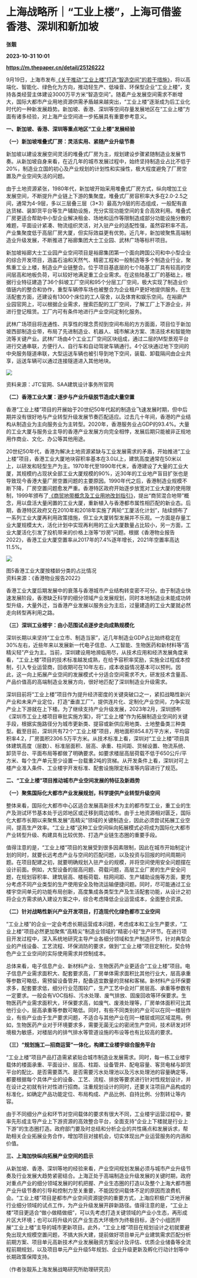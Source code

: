 # 上海战略所｜“工业上楼”，上海可借鉴香港、深圳和新加坡
**张靓**

**2023-10-31 10:01**

**https://m.thepaper.cn/detail/25126222**

9月19日，上海市发布[《关于推动“工业上楼”打造“智造空间”的若干措施》](https://www.shanghai.gov.cn/nw12344/20231018/9ced16d09bcb4e7fa236eff2ad3e1aec.html)，将以高端化、智能化、绿色化为方向，推动轻生产、低噪音、环保型企业“工业上楼”，支持各类经营主体建设3000万平方米“智造空间”。随着产业发展空间需求不断增大，国际大都市产业用地资源供需矛盾越来越突出，“工业上楼”逐渐成为后工业化时代的一种新发展趋势。新加坡、香港、深圳等空间存量发展地区在“工业上楼”方面有诸多经验，对上海产业空间进一步拓展具有重要参考意义。

**一、新加坡、香港、深圳等重点地区“工业上楼”发展经验**

**（一）新加坡堆叠式厂房：灵活实用、紧随产业升级节奏**

新加坡以建设发展空间灵活的堆叠式厂房为主，规划建设步骤紧随制造业发展节奏。从新加坡自身来看，在近几年的城市发展过程中，始终坚持制造业占比不低于20%，制造业立国的初心及产业规划的计划性和实操性，极大程度避免了厂房空置及产业空间失活的问题。

由于土地资源紧张，1980年代，新加坡开始采用堆叠式厂房方式，纵向增加工业发展空间，不断提升产业链上下游的集聚度。堆叠式厂房容积率大多在2.0-2.5之间，通常为4-9层，多以三层叠三层（3\*3）最高为9层的形态组成，一般配有直达货梯、装卸货平台等生产辅助设施，充分实现功能空间的复合高效利用。堆叠式厂房更适合帮助中小型企业解决租金、场地和运作等限制造成部分功能设施分散的难题，平面设计紧凑、物流组织灵活，对入驻产业的适配性强，虽然容积率不高，产业集聚度低于高层厂房大厦，但实际效益更有优势。近几年，新加坡聚焦高端制造业升级发展，不断推进了裕廊集团大士工业园、武林广场等标杆项目。

新加坡裕廊大士工业园产业空间项目是裕廊集团第一个面向跨国公司和中小型企业的综合开发项目，涵盖石油和天然气、精密工程和一般制造等多个制造业行业，聚焦重工业上楼，制造业产业链整合。位于项目基底层的七个陆基工厂具有较高的空间层高和地板负荷，可以较好地满足重工企业需求。在这些陆基工厂的基础上，根据行业特征建造了36个斜坡工厂空间和95个分层工厂空间，极大实现了制造业价值链内的整合和协作，重型车辆停车场也被整合为企业租户更好地提供服务。在生活配套方面，还建设有1300个床位的工人宿舍，以及体育和娱乐空间。在裕廊产业园官网上，可以根据企业需求，搜索匹配的工厂空间，了解工厂上下游企业，并进行登记租赁。工厂内可有条件地进行产业空间定制化服务。

武林广场项目将连通性、共享性的理念贯彻到空间布局的方方面面，项目位于新加坡西部制造业带，布局了先进制造业、机器人、城市解决方案、清洁技术和智能物流等关键产业。武林广场由4个工业工厂空间区块组成，通过二层的M型景观平台进行交通串联，方便行人、自行车和自动驾驶车辆通行。4个区块通过地下空间的中央服务隧道串联，大型运送车辆也被引导到地下空间，装载、卸载隔间由企业共享，运送车辆可以通过连接隧道进入其他地块。

![](https://imagecloud.thepaper.cn/thepaper/image/276/366/980.png)

资料来源：JTC官网、SAA建筑设计事务所官网

**（二）香港工业大厦：逐步与产业升级脱节造成大量空置**

香港“工业上楼”项目的开展始于20世纪50年代起的制造业飞速发展时期，但中后期并没有很好地与产业转型升级发展节奏匹配适应。过去几十年间，香港的产业结构从制造业为主向服务业为主转型。2020年，香港服务业占GDP的93.4%。大量的工业大厦与服务业主导的香港产业发展方向完全相悖，发展后期只能被非正规地用作商业、文化、办公等其他用途。

20世纪50年代，香港为解决土地资源紧缺与工业发展需求的矛盾，开始推进“工业上楼”项目，香港工业大厦地块容积率基本在3.0以上，建筑高度通常在50米以上，以研发和轻型生产为主。1970年代至1990年代末，香港建设了大量的工业大厦，其规模约占现状全部工业大厦规模的90%，近30年的工业地产盲目扩张也是导致现今香港大量厂房空置问题的主要原因。1990年代之后，香港制造业规模不断下降，厂房空置问题愈发严重。香港特区政府开始逐步放宽对工业大厦的使用限制，1999年颁布了[《商贸地带概念及工业用地改划指引》](https://www.pland.gov.hk/pland_en/p_study/comp_s/industrial_land/index_c.htm)，提出“商贸混合地带”概念，用以盘活大量闲置的工业大厦，重新植入与香港都市属性相匹配的新业态。后期，香港特区政府又在2010年和2018年实施了两轮“工厦活化计划”，陆续颁布了一系列工业大厦再利用政策措施，但工业大厦转型发展并不乐观。一方面是存量工业大厦规模太大，活化计划中实现再利用的工业大厦数量占比较小，另一方面，工业大厦活化引发了投机带来的价格上涨等“炒房”问题。根据《香港物业报告2022》，香港工业大厦空置率从2017年的7.4%逐年增长，2021年空置率高达11.5%。

![](https://imagecloud.thepaper.cn/thepaper/image/276/366/981.png)

图5香港工业大厦按楼龄分类的占比情况  
资料来源：《香港物业报告2022》

香港工业大厦后期发展中的衰落与香港城市产业结构转变密不可分。由于制造业快速发展阶段，香港缺乏科学的细分领域产业发展规划，同时本地制造业未能成功转型升级，大量外迁，当香港产业发展以服务业为主后，过量建造的工业大厦就必然走向转型再利用之路。

**（三）深圳工业楼宇：由小范围试点逐步走向成熟规模化**

深圳长期以来坚持“工业立市、制造当家”，近几年制造业GDP占比始终稳定在30%左右，近些年来以发展新一代电子信息、人工智能、生物医药和新材料等“高精尖轻”产业为主。当前，深圳建设用地濒临用尽，从技术应用和经济发展角度来看，“工业上楼”项目的技术标准越发成熟，在给予容积率奖励，实施全过程成本控制，引入专业运营商，回收期可在10年左右，成本收益情况基本可以预判。因此，这一向上拓展产业空间的发展模式十分适合空间需求不大，研发技术含量高、产品价值高的高端制造业发展方向，很好地匹配了深圳制造业升级需求。

深圳目前将“工业上楼”项目作为提升经济密度的关键突破口之一，紧扣战略性新兴产业和未来产业定位，打造“垂直工厂”，提供连片化、定制化产业空间，力争实现产业上下游就在上下楼。为了继续支持产业升级发展，2023年2月，深圳颁布《深圳市工业上楼项目审批实施方案》，将“工业上楼”作为拓展制造业空间的关键手段，根据实施路径分为城市更新类、提容或新供应用地类、土地整备类三种类型。截至目前，深圳共有72个“工业上楼”项目，用地面积854.8万平方米，平均容积率4.2，厂房面积2306.5万平方米。从技术标准上看，深圳对“工业上楼”项目具体建筑高度（层数）、标准层面积、层高、承重、柱间距、货梯设置、物流系统、卸货平台、平面布局等都做了明确要求。如要求楼层高层荷载不低于650公斤/平方米、每个生产单元至少设置一台载重2吨的货梯。从开发条件上看，深圳对可上楼产业准入条件、工业楼宇开发标准、配套设施限定标准等内容进行了规范。

**二、“工业上楼”项目推动城市产业空间发展的特征及新趋势**

**（一）聚焦国际化大都市产业发展规划，科学提供产业转型升级空间**

整体来看，国际化大都市中心区适合发展高新技术为主的都市型工业，重工业的生产及测试环节基本处于远郊地区或迁移到周边城市。由于土地资源相对匮乏，国际化大都市长期以来聚焦发展“高精尖”领域的关键制造业，因此必须尝试拓展工业空间，提高生产效率。“工业上楼”这种工业空间纵向拓展模式必将成为国际化大都市产业转型升级、构建具有比较优势、打造产业链生态圈的重要手段。

值得注意的是，“工业上楼”项目的发展受到很多因素限制，因此在城市开始制定计划的同时，就要长远考虑产业与空间的匹配问题，以及投资与回报的时间周期问题。在项目配建之初，就要明确规划入驻产业的规模，并将空间使用安全问题摆在设计前面。例如，大型设备的层高问题、荷载问题，高层工业厂房的生产安全问题，在规划容积率、建筑层高、楼板荷载、柱网间距、生产辅助设施等方面，要充分考虑不同产业类型的生产使用安全及物流运输便捷问题。同时，尽可能通过工业楼宇空间单元的功能布局创新，高度集成各类型生产及生活配套功能，从设计之初将企业方需求纳入建设方案之中，综合考虑降低企业运营成本，全面整合资源。

**（二）针对战略性新兴产业开发项目，打造现代化绿色都市工业空间**

“工业上楼”的企业一定会考虑长期运营成本问题，考虑成本和工业生产要求，“工业上楼”项目必然更加聚焦“高精尖”制造业领域的“精密小轻”生产环节。在进行项目开发过程中，深入系统地研究主导产业各细分领域和生产制造环节，针对典型企业的产线设备、工艺流程、环保消防的要求，做到“工业上楼”项目定制化，契合特色产业工业空间的实际使用需求并控制成本。

总体来看，电子信息产业、新材料产业、生物医药产业更适合“工业上楼”项目。电子信息产业需求面积大、配套要求高，厂房单体需求面积比其他行业大，层高承重等参数可略低，需预留设备管井，配备适宜数量的货梯和客梯。新材料产业环保要求多，配套要求低，细分行业范围较广，生产工艺中会对厂房层高、承重等参数有一定要求。一般会有VOC指标、污水处理、废气排放、固废回收等环保要求。生物医药产业需求面积大，环保要求高，如废气、废液处理等，厂房单体面积可比其他行业小，层高承重等参数可略低。同时，有些不同类别的产业可以在同一楼层作业，有些产业由于生产要求问题，不适合与其他产业在同一楼层或同区域混用。例如，生物医药产业对于环境要求多，需要无菌无尘的密闭生产空间，技术研发对环境极为敏感，对楼层内的排气排水等管道设施的布设等也有比较高的要求。

**（三）“规划施工—招商运营”一体化，构建工业楼宇综合服务平台**

“工业上楼”项目产品打造需紧紧贴合城市制造业发展需求。同时，每一栋工业楼宇载体的楼面承重、平面设计、层高、柱距、设备管井、配电容量、客货电梯与卸货平台的配比、是否需要蒸汽、是否需要污水处理池以及污水处理池的容量确定等，都要根据每个具体产业的设备、工艺、流程、排放等要求进行针对性规划设计，并在设计之初就有针对性进行招商。注重规划设计的同时，还要关注项目产品构成的标准化，如确定产品功能定位、布局构成、产品比例、自持比例、分割转让等内容。

由于不同细分产业和环节对空间载体的要求有很大不同，工业楼宇运营过程中，要率先形成主导产业上下游资源的高效整合平台，全面支持“企业上下楼就是行业上下游”的生态圈打造。政府部门要及时总结和分析企业的共性痛点和发展诉求，帮助相关企业拓展业务合作，增加项目对接机会，切实体现出产业运营服务的内涵和价值。

**三、上海加快纵向拓展产业空间的启示**

从新加坡、香港、深圳等地的经验来看，产业空间规划发展必须与城市产业升级节奏及行业发展大趋势紧密结合。上海正处于高端制造业升级发展的关键时期，政府对重点产业的细分领域发展的时机把握、产业生态圈的打造以及整个上海大都市圈产业升级节奏的引导和控制力至关重要，不能因空间载体不足的原因而浪费机会。“工业上楼”项目是都市产业空间资源提供的重要方式，上海应积极广泛地开展行业细分领域的试点工作，为产业升级发展开辟新路径。值得注意的是，“工业上楼”项目更适合“做小做精做细”，可以先考虑打造关键领域的产业小生态，再形成片区大环境；也可以将升级片区产业生态大环境作为终极目标，逐个小组团开展“工业上楼”主导的城市更新项目。此外，“工业上楼”项目在规划设计之初就要避免出现大规模空置问题，不搞大拆大建，提前做好项目单元产业建筑需求匹配分析前期方案、项目单元高新技术产业发展融资方案设计及评估、优质企业储备等全流程前期规划，以及项目单元产业升级5年规划、企业升级更新及孵化行动计划等中长期政策保障支持。

（作者张靓系上海发展战略研究所助理研究员）